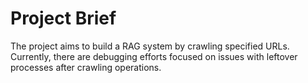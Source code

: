 # Project Brief

The project aims to build a RAG system by crawling specified URLs. Currently, there are debugging efforts focused on issues with leftover processes after crawling operations.